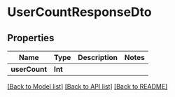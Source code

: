 # UserCountResponseDto

## Properties
Name | Type | Description | Notes
------------ | ------------- | ------------- | -------------
**userCount** | **Int** |  | 

[[Back to Model list]](../README.md#documentation-for-models) [[Back to API list]](../README.md#documentation-for-api-endpoints) [[Back to README]](../README.md)


